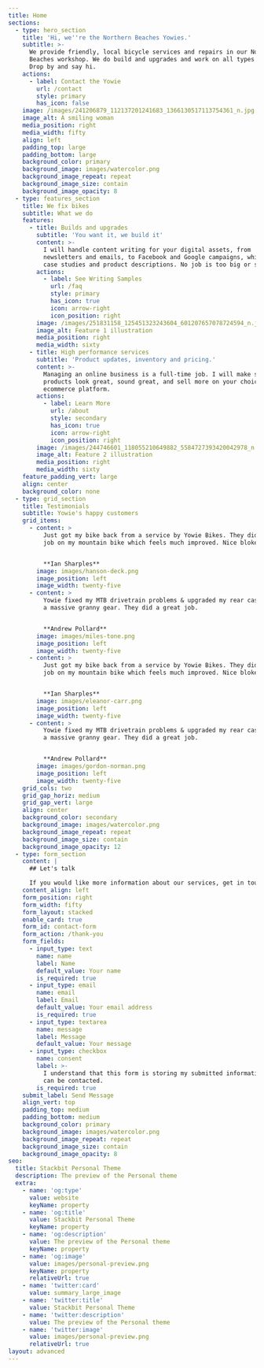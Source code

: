 ```yaml
---
title: Home
sections:
  - type: hero_section
    title: 'Hi, we''re the Northern Beaches Yowies.'
    subtitle: >-
      We provide friendly, local bicycle services and repairs in our Northern
      Beaches workshop. We do build and upgrades and work on all types of bikes.
      Drop by and say hi.
    actions:
      - label: Contact the Yowie
        url: /contact
        style: primary
        has_icon: false
    image: /images/241206879_112137201241683_1366130517113754361_n.jpg
    image_alt: A smiling woman
    media_position: right
    media_width: fifty
    align: left
    padding_top: large
    padding_bottom: large
    background_color: primary
    background_image: images/watercolor.png
    background_image_repeat: repeat
    background_image_size: contain
    background_image_opacity: 8
  - type: features_section
    title: We fix bikes
    subtitle: What we do
    features:
      - title: Builds and upgrades
        subtitle: 'You want it, we build it'
        content: >-
          I will handle content writing for your digital assets, from
          newsletters and emails, to Facebook and Google campaigns, whitepapers,
          case studies and product descriptions. No job is too big or small!
        actions:
          - label: See Writing Samples
            url: /faq
            style: primary
            has_icon: true
            icon: arrow-right
            icon_position: right
        image: /images/251831158_125451323243604_601207657078724594_n.jpg
        image_alt: Feature 1 illustration
        media_position: right
        media_width: sixty
      - title: High performance services
        subtitle: 'Product updates, inventory and pricing.'
        content: >-
          Managing an online business is a full-time job. I will make sure your
          products look great, sound great, and sell more on your choice of
          ecommerce platform.
        actions:
          - label: Learn More
            url: /about
            style: secondary
            has_icon: true
            icon: arrow-right
            icon_position: right
        image: /images/244746601_118055210649882_5584727393420042978_n.jpg
        image_alt: Feature 2 illustration
        media_position: right
        media_width: sixty
    feature_padding_vert: large
    align: center
    background_color: none
  - type: grid_section
    title: Testimonials
    subtitle: Yowie's happy customers
    grid_items:
      - content: >
          Just got my bike back from a service by Yowie Bikes. They did a great
          job on my mountain bike which feels much improved. Nice blokes too!


          **Ian Sharples**
        image: images/hanson-deck.png
        image_position: left
        image_width: twenty-five
      - content: >
          Yowie fixed my MTB drivetrain problems & upgraded my rear cassette to
          a massive granny gear. They did a great job.


          **Andrew Pollard**
        image: images/miles-tone.png
        image_position: left
        image_width: twenty-five
      - content: >
          Just got my bike back from a service by Yowie Bikes. They did a great
          job on my mountain bike which feels much improved. Nice blokes too!


          **Ian Sharples**
        image: images/eleanor-carr.png
        image_position: left
        image_width: twenty-five
      - content: >
          Yowie fixed my MTB drivetrain problems & upgraded my rear cassette to
          a massive granny gear. They did a great job.


          **Andrew Pollard**
        image: images/gordon-norman.png
        image_position: left
        image_width: twenty-five
    grid_cols: two
    grid_gap_horiz: medium
    grid_gap_vert: large
    align: center
    background_color: secondary
    background_image: images/watercolor.png
    background_image_repeat: repeat
    background_image_size: contain
    background_image_opacity: 12
  - type: form_section
    content: |
      ## Let's talk

      If you would like more information about our services, get in touch!
    content_align: left
    form_position: right
    form_width: fifty
    form_layout: stacked
    enable_card: true
    form_id: contact-form
    form_action: /thank-you
    form_fields:
      - input_type: text
        name: name
        label: Name
        default_value: Your name
        is_required: true
      - input_type: email
        name: email
        label: Email
        default_value: Your email address
        is_required: true
      - input_type: textarea
        name: message
        label: Message
        default_value: Your message
      - input_type: checkbox
        name: consent
        label: >-
          I understand that this form is storing my submitted information so I
          can be contacted.
        is_required: true
    submit_label: Send Message
    align_vert: top
    padding_top: medium
    padding_bottom: medium
    background_color: primary
    background_image: images/watercolor.png
    background_image_repeat: repeat
    background_image_size: contain
    background_image_opacity: 8
seo:
  title: Stackbit Personal Theme
  description: The preview of the Personal theme
  extra:
    - name: 'og:type'
      value: website
      keyName: property
    - name: 'og:title'
      value: Stackbit Personal Theme
      keyName: property
    - name: 'og:description'
      value: The preview of the Personal theme
      keyName: property
    - name: 'og:image'
      value: images/personal-preview.png
      keyName: property
      relativeUrl: true
    - name: 'twitter:card'
      value: summary_large_image
    - name: 'twitter:title'
      value: Stackbit Personal Theme
    - name: 'twitter:description'
      value: The preview of the Personal theme
    - name: 'twitter:image'
      value: images/personal-preview.png
      relativeUrl: true
layout: advanced
---
```

